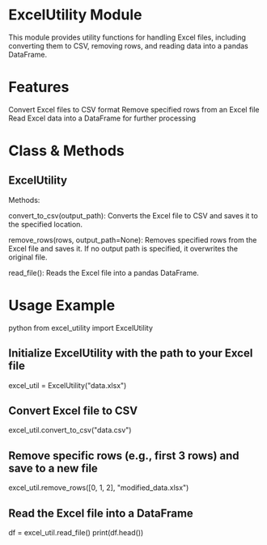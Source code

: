 # ExcelUtility Module
This module provides utility functions for handling Excel files, including converting them to CSV, removing rows, and reading data into a pandas DataFrame.

# Features
Convert Excel files to CSV format
Remove specified rows from an Excel file
Read Excel data into a DataFrame for further processing


# Class & Methods
## ExcelUtility
Methods:

convert_to_csv(output_path): Converts the Excel file to CSV and saves it to the specified location.

remove_rows(rows, output_path=None): Removes specified rows from the Excel file and saves it. If no output path is specified, it overwrites the original file.

read_file(): Reads the Excel file into a pandas DataFrame.


# Usage Example
python
from excel_utility import ExcelUtility

## Initialize ExcelUtility with the path to your Excel file
excel_util = ExcelUtility("data.xlsx")

## Convert Excel file to CSV
excel_util.convert_to_csv("data.csv")

## Remove specific rows (e.g., first 3 rows) and save to a new file
excel_util.remove_rows([0, 1, 2], "modified_data.xlsx")

## Read the Excel file into a DataFrame
df = excel_util.read_file()
print(df.head())


